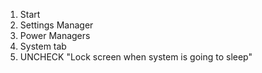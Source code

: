 1. Start
2. Settings Manager
3. Power Managers
4. System tab
5. UNCHECK "Lock screen when system is going to sleep"